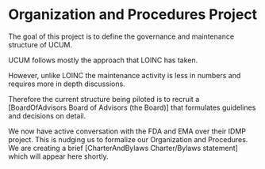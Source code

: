 # Organization and Procedures Project

The goal of this project is to define the governance and maintenance
structure of UCUM.

UCUM follows mostly the approach that LOINC has taken.

However, unlike LOINC the maintenance activity is less in numbers and
requires more in depth discussions.

Therefore the current structure being piloted is to recruit a
\[BoardOfAdvisors Board of Advisors (the Board)\] that formulates
guidelines and decisions on detail.

We now have active conversation with the FDA and EMA over their IDMP
project. This is nudging us to formalize our Organization and
Procedures. We are creating a brief \[CharterAndBylaws Charter/Bylaws
statement\] which will appear here shortly.
